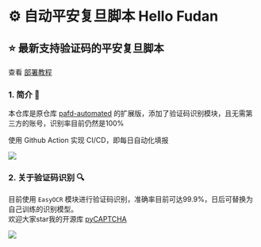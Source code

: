 # ⚙ 自动平安复旦脚本 Hello Fudan
## ⭐️ 最新支持验证码的平安复旦脚本

查看 [部署教程](https://github.com/ZiYang-xie/pafd-automated/tree/master/docs)

### 1. 简介 📃
本仓库是原仓库 [pafd-automated](https://github.com/FDUCSLG/pafd-automated) 的扩展版，添加了验证码识别模块，且无需第三方的账号，识别率目前仍然是100%

使用 Github Action 实现 CI/CD，即每日自动化填报

![](https://tva1.sinaimg.cn/large/008i3skNgy1gvtydb7os0j30pg0drwf7.jpg)

### 2. 关于验证码识别 🔍
目前使用 ```EasyOCR``` 模块进行验证码识别，准确率目前可达99.9%，日后可替换为自己训练的识别模型。  
欢迎大家star我的开源库 [pyCAPTCHA](https://github.com/ZiYang-xie/PyCAPTCHA)

![](https://tva1.sinaimg.cn/large/008i3skNgy1gvtyc9lzodj30oy0l4tb5.jpg)




  
